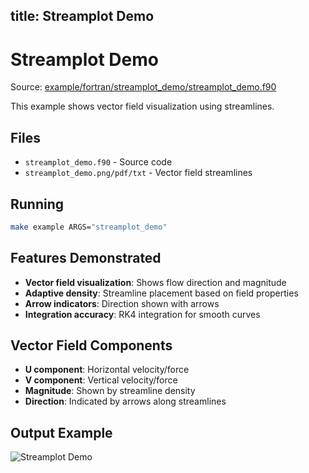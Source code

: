title: Streamplot Demo
---

# Streamplot Demo

Source: [example/fortran/streamplot_demo/streamplot_demo.f90](../../example/fortran/streamplot_demo/streamplot_demo.f90)

This example shows vector field visualization using streamlines.

## Files

- `streamplot_demo.f90` - Source code
- `streamplot_demo.png/pdf/txt` - Vector field streamlines

## Running

```bash
make example ARGS="streamplot_demo"
```

## Features Demonstrated

- **Vector field visualization**: Shows flow direction and magnitude
- **Adaptive density**: Streamline placement based on field properties
- **Arrow indicators**: Direction shown with arrows
- **Integration accuracy**: RK4 integration for smooth curves

## Vector Field Components

- **U component**: Horizontal velocity/force
- **V component**: Vertical velocity/force
- **Magnitude**: Shown by streamline density
- **Direction**: Indicated by arrows along streamlines

## Output Example

![Streamplot Demo](../../media/examples/streamplot_demo/streamplot_demo.png)
